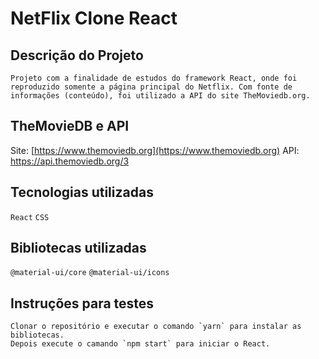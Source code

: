 # NetFlix Clone React 

## Descrição do Projeto
    Projeto com a finalidade de estudos do framework React, onde foi reproduzido somente a página principal do Netflix. Com fonte de informações (conteúdo), foi utilizado a API do site TheMoviedb.org.

## TheMovieDB e API
Site: [https://www.themoviedb.org](https://www.themoviedb.org) 
API: [https://api.themoviedb.org/3 ](https://api.themoviedb.org/3) 


## Tecnologias utilizadas
 `React` `CSS`

## Bibliotecas utilizadas
 `@material-ui/core` `@material-ui/icons`

 ## Instruções para testes
    Clonar o repositório e executar o comando `yarn` para instalar as bibliotecas.
    Depois execute o camando `npm start` para iniciar o React.